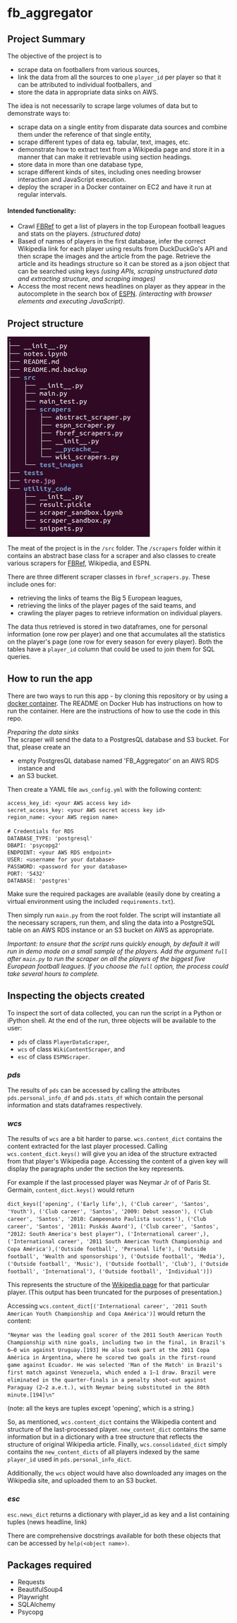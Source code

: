 # fb_aggregator

## Project Summary
The objective of the project is to   
- scrape data on footballers from various sources,  
- link the data from all the sources to one ```player_id``` per player so that it can be attributed to individual footballers, and  
- store the data in appropriate data sinks on AWS. 

The idea is not necessarily to scrape large volumes of data but to demonstrate ways to:  
- scrape data on a single entity from disparate data sources and combine them under the reference of that single entity,  
- scrape different types of data eg. tabular, text, images, etc.  
- demonstrate how to extract text from a Wikipedia page and store it in a manner that can make it retrievable using section headings. 
- store data in more than one database type,  
- scrape different kinds of sites, including ones needing browser interaction and JavaScript execution.  
- deploy the scraper in a Docker container on EC2 and have it run at regular intervals.

#### Intended functionality:  
- Crawl [FBRef](https://fbref.com/) to get a list of players in the top European football leagues and stats on the players. _(structured data)_
- Based of names of players in the first database, infer the correct Wikipedia link for each player using results from DuckDuckGo's API and then scrape the images and the article from the page. Retrieve the article and its headings structure so it can be stored as a json object that can be searched using keys _(using APIs, scraping unstructured data and extracting structure, and scraping images)_  
- Access the most recent news headlines on player as they appear in the autocomplete in the search box of [ESPN](https://www.espn.co.uk/football/). _(interacting with browser elements and executing JavaScript)_.  
  

## Project structure

![fb_aggregator tree](tree.jpg)

The meat of the project is in the ```/src``` folder. The ```/scrapers``` folder within it contains an abstract base class for a scraper and also classes to create various scrapers for [FBRef](https://fbref.com/), Wikipedia, and ESPN.  

There are three different scraper classes in ```fbref_scrapers.py```. These include ones for:  
- retrieving the links of teams the Big 5 European leagues,  
- retrieving the links of the player pages of the said teams, and  
- crawling the player pages to retrieve information on individual players.  

The data thus retrieved is stored in two dataframes, one for personal information (one row per player) and one that accumulates all the statistics on the player's page (one row for every season for every player). Both the tables have a ```player_id``` column that could be used to join them for SQL queries. 


## How to run the app

There are two ways to run this app - by cloning this repository or by using a [docker container](https://hub.docker.com/repository/docker/kaiomurz/fb_aggregator). The README on Docker Hub has instructions on how to run the container. Here are the instructions of how to use the code in this repo.  

_Preparing the data sinks_  
The scraper will send the data to a PostgresQL database and S3 bucket. For that, please create an    
- empty PostgresQL database named 'FB_Aggregator' on an AWS RDS instance and  
- an S3 bucket.

Then create a YAML file ```aws_config.yml```  with the following content:  

```# Credentials for S3 (aws\_cli)  
access_key_id: <your AWS access key id>  
secret_access_key: <your AWS secret access key id>  
region_name: <your AWS region name>  

# Credentials for RDS  
DATABASE_TYPE: 'postgresql'  
DBAPI: 'psycopg2'  
ENDPOINT: <your AWS RDS endpoint>  
USER: <username for your database>  
PASSWORD: <password for your database>  
PORT: '5432'  
DATABASE: 'postgres'  
```  


Make sure the required packages are available (easily done by creating a virtual environment using the included ```requirements.txt```).  

Then simply run ```main.py``` from the root folder. The script will instantiate all the necessary scrapers, run them, and sling the data into a PostgreSQL table on an AWS RDS instance or an S3 bucket on AWS as appropriate. 

_Important: to ensure that the script runs quickly enough, by default it will run in demo mode on a small sample of the players. Add the argument ```full``` after ```main.py``` to run the scraper on all the players of the biggest five European football leagues. If you choose the ```full``` option, the process could take several hours to complete._


## Inspecting the objects created
To inspect the sort of data collected, you can run the script in a Python or iPython shell. At the end of the run, three objects will be available to the user:   
- ```pds``` of class ```PlayerDataScraper```,   
- ```wcs``` of class ```WikiContentScraper```, and  
- ```esc``` of class ```ESPNScraper```.  

### _pds_
The results of ```pds``` can be accessed by calling the attributes ```pds.personal_info_df``` and ```pds.stats_df``` which contain the personal information and stats dataframes respectively. 

### _wcs_
The results of ```wcs``` are a bit harder to parse. ```wcs.content_dict``` contains the content extracted for the last player processed. Calling ```wcs.content_dict.keys()``` will give you an idea of the structure extracted from that player's Wikipedia page. Accessing the content of a given key will display the paragraphs under the section the key represents.  

For example if the last processed player was Neymar Jr of of Paris St. Germain, ```content_dict.keys()``` would return  

``` dict_keys(['opening', ('Early life',), ('Club career', 'Santos', 'Youth'), ('Club career', 'Santos', '2009: Debut season'), ('Club career', 'Santos', '2010: Campeonato Paulista success'), ('Club career', 'Santos', '2011: Puskás Award'), ('Club career', 'Santos', "2012: South America's best player"), ('International career',), ('International career', '2011 South American Youth Championship and Copa América'),('Outside football', 'Personal life'), ('Outside football', 'Wealth and sponsorships'), ('Outside football', 'Media'), ('Outside football', 'Music'), ('Outside football', 'Club'), ('Outside football', 'International'), ('Outside football', 'Individual')]) ```  

This represents the structure of the [Wikipedia page](https://en.wikipedia.org/wiki/Neymar) for that particular player. (This output has been truncated for the purposes of presentation.)


Accessing ```wcs.content_dict[('International career', '2011 South American Youth Championship and Copa América')]``` would return the content:  


```"Neymar was the leading goal scorer of the 2011 South American Youth Championship with nine goals, including two in the final, in Brazil's 6–0 win against Uruguay.[193] He also took part at the 2011 Copa América in Argentina, where he scored two goals in the first-round game against Ecuador. He was selected 'Man of the Match' in Brazil's first match against Venezuela, which ended a 1–1 draw. Brazil were eliminated in the quarter-finals in a penalty shoot-out against Paraguay (2–2 a.e.t.), with Neymar being substituted in the 80th minute.[194]\n"```

(note: all the keys are tuples except 'opening', which is a string.)  

So, as mentioned, ```wcs.content_dict``` contains the Wikipedia content and structure of the last-processed player. ```new_content_dict``` contains the same information but in a dictionary with a tree structure that reflects the structure of original Wikipedia article. Finally,  ```wcs.consolidated_dict``` simply contains the ```new_content_dicts``` of all players indexed by the same ```player_id``` used in ```pds.personal_info_dict```.  

Additionally, the ```wcs``` object would have also downloaded any images on the Wikipedia site, and uploaded them to an S3 bucket. 

### _esc_
```esc.news_dict``` returns a dictionary with player_id as key and a list containing tuples (news headline, link)

There are comprehensive docstrings available for both these objects that can be accessed by ```help(<object name>)```.

## Packages required

- Requests
- BeautifulSoup4  
- Playwright
- SQLAlchemy
- Psycopg